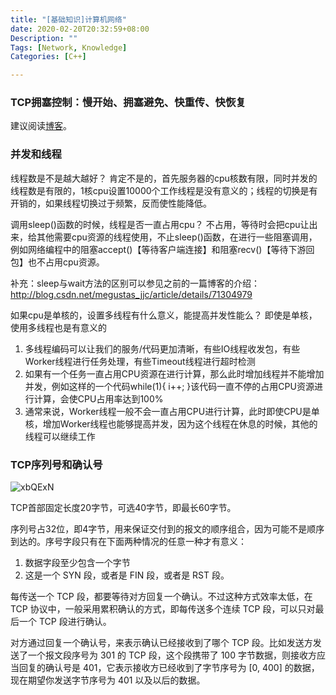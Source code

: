 ```yaml
---
title: "[基础知识]计算机网络"
date: 2020-02-20T20:32:59+08:00
Description: ""
Tags: [Network, Knowledge]
Categories: [C++]

---
```


### TCP拥塞控制：慢开始、拥塞避免、快重传、快恢复

建议阅读[博客](https://blog.csdn.net/sinat_21112393/article/details/50810053)。

### 并发和线程

线程数是不是越大越好？ 肯定不是的，首先服务器的cpu核数有限，同时并发的线程数是有限的，1核cpu设置10000个工作线程是没有意义的；线程的切换是有开销的，如果线程切换过于频繁，反而使性能降低。

调用sleep()函数的时候，线程是否一直占用cpu？ 不占用，等待时会把cpu让出来，给其他需要cpu资源的线程使用，不止sleep()函数，在进行一些阻塞调用，例如网络编程中的阻塞accept()【等待客户端连接】和阻塞recv()【等待下游回包】也不占用cpu资源。 

补充：sleep与wait方法的区别可以参见之前的一篇博客的介绍：http://blog.csdn.net/megustas_jjc/article/details/71304979

如果cpu是单核的，设置多线程有什么意义，能提高并发性能么？
即使是单核，使用多线程也是有意义的

1. 多线程编码可以让我们的服务/代码更加清晰，有些IO线程收发包，有些Worker线程进行任务处理，有些Timeout线程进行超时检测
2. 如果有一个任务一直占用CPU资源在进行计算，那么此时增加线程并不能增加并发，例如这样的一个代码while(1){ i++; }该代码一直不停的占用CPU资源进行计算，会使CPU占用率达到100%
3. 通常来说，Worker线程一般不会一直占用CPU进行计算，此时即使CPU是单核，增加Worker线程也能够提高并发，因为这个线程在休息的时候，其他的线程可以继续工作

### TCP序列号和确认号

![xbQExN](https://cdn.jsdelivr.net/gh/chongg039/blog-pic-repo@master/uPic/xbQExN.jpg)

TCP首部固定长度20字节，可选40字节，即最长60字节。

序列号占32位，即4字节，用来保证交付到的报文的顺序组合，因为可能不是顺序到达的。序号字段只有在下面两种情况的任意一种才有意义：
1. 数据字段至少包含一个字节
2. 这是一个 SYN 段，或者是 FIN 段，或者是 RST 段。

每传送一个 TCP 段，都要等待对方回复一个确认。不过这种方式效率太低，在 TCP 协议中，一般采用累积确认的方式，即每传送多个连续 TCP 段，可以只对最后一个 TCP 段进行确认。

对方通过回复一个确认号，来表示确认已经接收到了哪个 TCP 段。比如发送方发送了一个报文段序号为 301 的 TCP 段，这个段携带了 100 字节数据，则接收方应当回复的确认号是 401，它表示接收方已经收到了字节序号为 [0, 400] 的数据，现在期望你发送字节序号为 401 以及以后的数据。